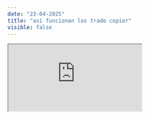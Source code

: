 ```yaml
---
date: "23-04-2025"
title: "así funcionan los trade copier"
visible: false
---
```

<iframe src="https://www.youtube.com/embed/SJv3BZHpiQI" allowfullscreen></iframe>